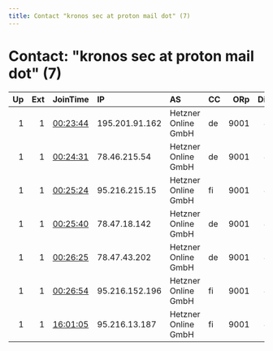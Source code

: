 ```yaml
---
title: Contact "kronos sec at proton mail dot" (7)
---
```


# Contact: "kronos sec at proton mail dot" (7)

|   Up |   Ext | JoinTime                                                                                            | IP             | AS                  | CC   |   ORp |   Dirp | OS    | Version   | Nickname           |   eFamMembers |
|-----:|------:|:----------------------------------------------------------------------------------------------------|:---------------|:--------------------|:-----|------:|-------:|:------|:----------|:-------------------|--------------:|
|    1 |     1 | [00:23:44](https://metrics.torproject.org/rs.html#details/97A534840AB8AAA11813458E2AA821A80168458E) | 195.201.91.162 | Hetzner Online GmbH | de   |  9001 |     80 | Linux | 0.4.1.6   | bef4383bde8f0c2581 |             1 |
|    1 |     1 | [00:24:31](https://metrics.torproject.org/rs.html#details/8439E0B8A4DA580C0C061920FF6BC3CB66C769DA) | 78.46.215.54   | Hetzner Online GmbH | de   |  9001 |     80 | Linux | 0.4.1.6   | 32b7a09ff9cc68ca1a |             1 |
|    1 |     1 | [00:25:24](https://metrics.torproject.org/rs.html#details/7993B8B29B5B18CA91936E316566B955C7D4109D) | 95.216.215.15  | Hetzner Online GmbH | fi   |  9001 |     80 | Linux | 0.4.1.6   | 2677a7e02981a0ba6d |             1 |
|    1 |     1 | [00:25:40](https://metrics.torproject.org/rs.html#details/7B258F55B16195A3DD864FC7D12E2593ADF094CB) | 78.47.18.142   | Hetzner Online GmbH | de   |  9001 |     80 | Linux | 0.4.1.6   | 0e4f10e596ff613288 |             1 |
|    1 |     1 | [00:26:25](https://metrics.torproject.org/rs.html#details/547A294A7C71B47F6FE6B37AABD20E5C896B227F) | 78.47.43.202   | Hetzner Online GmbH | de   |  9001 |     80 | Linux | 0.4.1.6   | 3a1e15e78d122ef84f |             1 |
|    1 |     1 | [00:26:54](https://metrics.torproject.org/rs.html#details/15FACFCA2A5C4AC051C70B713B299F409CEDF494) | 95.216.152.196 | Hetzner Online GmbH | fi   |  9001 |     80 | Linux | 0.4.1.6   | 8a88a6ccfa35f11950 |             1 |
|    1 |     1 | [16:01:05](https://metrics.torproject.org/rs.html#details/B88F5D5E15EED6D01CD6429DAFC70FD0C7E756B1) | 95.216.13.187  | Hetzner Online GmbH | fi   |  9001 |     80 | Linux | 0.4.1.6   | 5f3d65cf743853ca58 |             1 |
